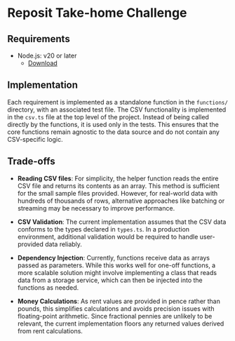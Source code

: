 # Reposit Take-home Challenge

## Requirements

- Node.js: v20 or later
  - [Download](https://nodejs.org/en/download/)

## Implementation

Each requirement is implemented as a standalone function in the `functions/` directory, with an associated test file.
The CSV functionality is implemented in the `csv.ts` file at the top level of the project. Instead of being called directly by the functions,
it is used only in the tests. This ensures that the core functions remain agnostic to the data source and do not contain any CSV-specific logic.

## Trade-offs

- **Reading CSV files**: For simplicity, the helper function reads the entire CSV file and returns its contents as an array. This method is sufficient for the small sample files provided.
  However, for real-world data with hundreds of thousands of rows, alternative approaches like batching or streaming may be necessary to improve performance.

- **CSV Validation**: The current implementation assumes that the CSV data conforms to the types declared in `types.ts`.
  In a production environment, additional validation would be required to handle user-provided data reliably.

- **Dependency Injection**: Currently, functions receive data as arrays passed as parameters. While this works well for one-off functions,
  a more scalable solution might involve implementing a class that reads data from a storage service, which can then be injected into the functions as needed.

- **Money Calculations**: As rent values are provided in pence rather than pounds, this simplifies calculations and avoids precision issues with floating-point arithmetic.
  Since fractional pennies are unlikely to be relevant, the current implementation floors any returned values derived from rent calculations.
